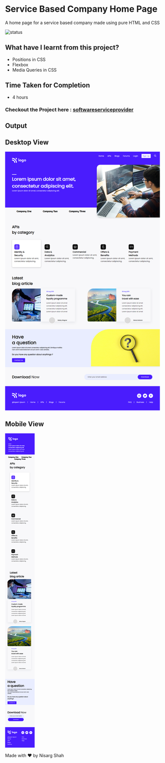 # Service Based Company Home Page
A home page for a service based company made using pure HTML and CSS

![status](https://img.shields.io/badge/status-ongoing-green)

## What have I learnt from this project?
- Positions in CSS
- Flexbox
- Media Queries in CSS

## Time Taken for Completion
- 4 hours

### Checkout the Project here : [softwareserviceprovider](https://softwareserviceprovider.netlify.app/)

## Output

## Desktop View
![output](output.png)

## Mobile View
![mobile](mobile.png)

Made with ❤️ by Nisarg Shah


